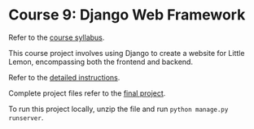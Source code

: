# Course 9: Django Web Framework

Refer to the [course syllabus](./syllabus9.md).

This course project involves using Django to create a website for Little Lemon, encompassing both the frontend and backend.

Refer to the [detailed instructions](./instructions9/).

Complete project files refer to the [final project](./django/Final_Project_C9.zip). 

To run this project locally, unzip the file and run `python manage.py runserver`.